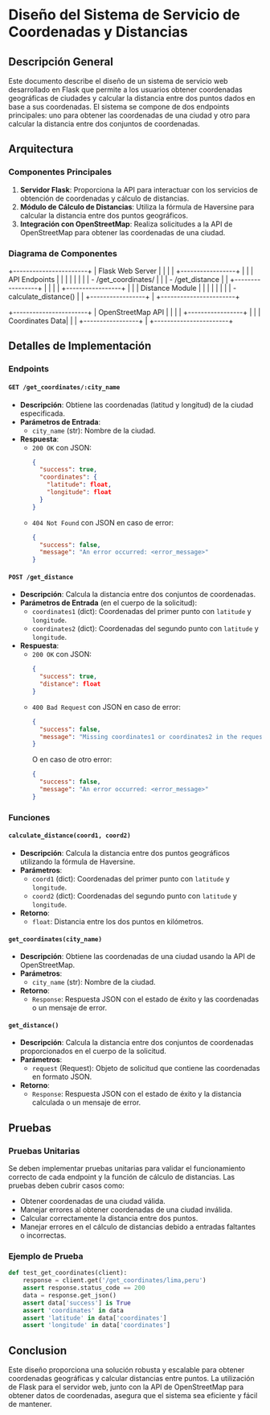 # Diseño del Sistema de Servicio de Coordenadas y Distancias

## Descripción General

Este documento describe el diseño de un sistema de servicio web desarrollado en Flask que permite a los usuarios obtener coordenadas geográficas de ciudades y calcular la distancia entre dos puntos dados en base a sus coordenadas. El sistema se compone de dos endpoints principales: uno para obtener las coordenadas de una ciudad y otro para calcular la distancia entre dos conjuntos de coordenadas.

## Arquitectura

### Componentes Principales

1. **Servidor Flask**: Proporciona la API para interactuar con los servicios de obtención de coordenadas y cálculo de distancias.
2. **Módulo de Cálculo de Distancias**: Utiliza la fórmula de Haversine para calcular la distancia entre dos puntos geográficos.
3. **Integración con OpenStreetMap**: Realiza solicitudes a la API de OpenStreetMap para obtener las coordenadas de una ciudad.

### Diagrama de Componentes

+-----------------------+
| Flask Web Server |
| |
| +-----------------+ |
| | API Endpoints | |
| | | |
| | - /get_coordinates/
|
| | - /get_distance |
| +-----------------+ |
| |
| +-----------------+ |
| | Distance Module | |
| | | |
| | - calculate_distance() |
| +-----------------+ |
+-----------------------+

+-----------------------+
| OpenStreetMap API |
| |
| +-----------------+ |
| | Coordinates Data| |
| +-----------------+ |
+-----------------------+


## Detalles de Implementación

### Endpoints

#### `GET /get_coordinates/:city_name`

- **Descripción**: Obtiene las coordenadas (latitud y longitud) de la ciudad especificada.
- **Parámetros de Entrada**:
  - `city_name` (str): Nombre de la ciudad.
- **Respuesta**:
  - `200 OK` con JSON:
    ```json
    {
      "success": true,
      "coordinates": {
        "latitude": float,
        "longitude": float
      }
    }
    ```
  - `404 Not Found` con JSON en caso de error:
    ```json
    {
      "success": false,
      "message": "An error occurred: <error_message>"
    }
    ```

#### `POST /get_distance`

- **Descripción**: Calcula la distancia entre dos conjuntos de coordenadas.
- **Parámetros de Entrada** (en el cuerpo de la solicitud):
  - `coordinates1` (dict): Coordenadas del primer punto con `latitude` y `longitude`.
  - `coordinates2` (dict): Coordenadas del segundo punto con `latitude` y `longitude`.
- **Respuesta**:
  - `200 OK` con JSON:
    ```json
    {
      "success": true,
      "distance": float
    }
    ```
  - `400 Bad Request` con JSON en caso de error:
    ```json
    {
      "success": false,
      "message": "Missing coordinates1 or coordinates2 in the request body"
    }
    ```
    O en caso de otro error:
    ```json
    {
      "success": false,
      "message": "An error occurred: <error_message>"
    }
    ```

### Funciones

#### `calculate_distance(coord1, coord2)`

- **Descripción**: Calcula la distancia entre dos puntos geográficos utilizando la fórmula de Haversine.
- **Parámetros**:
  - `coord1` (dict): Coordenadas del primer punto con `latitude` y `longitude`.
  - `coord2` (dict): Coordenadas del segundo punto con `latitude` y `longitude`.
- **Retorno**:
  - `float`: Distancia entre los dos puntos en kilómetros.

#### `get_coordinates(city_name)`

- **Descripción**: Obtiene las coordenadas de una ciudad usando la API de OpenStreetMap.
- **Parámetros**:
  - `city_name` (str): Nombre de la ciudad.
- **Retorno**:
  - `Response`: Respuesta JSON con el estado de éxito y las coordenadas o un mensaje de error.

#### `get_distance()`

- **Descripción**: Calcula la distancia entre dos conjuntos de coordenadas proporcionados en el cuerpo de la solicitud.
- **Parámetros**:
  - `request` (Request): Objeto de solicitud que contiene las coordenadas en formato JSON.
- **Retorno**:
  - `Response`: Respuesta JSON con el estado de éxito y la distancia calculada o un mensaje de error.

## Pruebas

### Pruebas Unitarias

Se deben implementar pruebas unitarias para validar el funcionamiento correcto de cada endpoint y la función de cálculo de distancias. Las pruebas deben cubrir casos como:

- Obtener coordenadas de una ciudad válida.
- Manejar errores al obtener coordenadas de una ciudad inválida.
- Calcular correctamente la distancia entre dos puntos.
- Manejar errores en el cálculo de distancias debido a entradas faltantes o incorrectas.

### Ejemplo de Prueba

```python
def test_get_coordinates(client):
    response = client.get('/get_coordinates/lima,peru')
    assert response.status_code == 200
    data = response.get_json()
    assert data['success'] is True
    assert 'coordinates' in data
    assert 'latitude' in data['coordinates']
    assert 'longitude' in data['coordinates']
```

## Conclusion
Este diseño proporciona una solución robusta y escalable para obtener coordenadas geográficas y calcular distancias entre puntos. La utilización de Flask para el servidor web, junto con la API de OpenStreetMap para obtener datos de coordenadas, asegura que el sistema sea eficiente y fácil de mantener.

